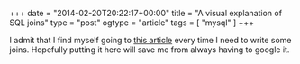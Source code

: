 +++
date = "2014-02-20T20:22:17+00:00"
title = "A visual explanation of SQL joins"
type = "post"
ogtype = "article"
tags = [ "mysql" ]
+++

I admit that I find myself going to [this article](http://blog.codinghorror.com/a-visual-explanation-of-sql-joins/) every time I need to write some joins. Hopefully putting it here will save me from always having to google it.
